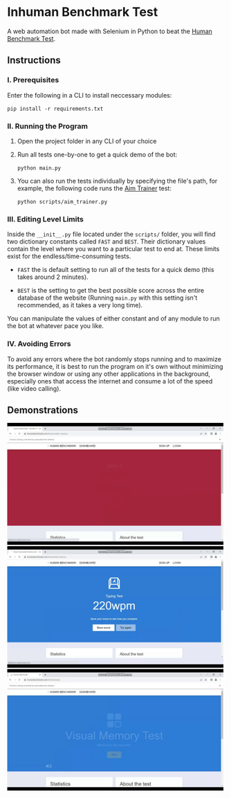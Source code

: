 # Inhuman Benchmark Test

A web automation bot made with Selenium in Python to beat the [Human Benchmark Test](https://humanbenchmark.com/).

## Instructions

### I. Prerequisites

Enter the following in a CLI to install neccessary modules:

    pip install -r requirements.txt

### II. Running the Program

1.  Open the project folder in any CLI of your choice

2.  Run all tests one-by-one to get a quick demo of the bot:

        python main.py

3.  You can also run the tests individually by specifying the file's path, for example, the following code runs the [Aim Trainer](https://humanbenchmark.com/tests/aim) test:

        python scripts/aim_trainer.py

### III. Editing Level Limits

Inside the `__init__.py` file located under the `scripts/` folder, you will find two dictionary constants called `FAST` and `BEST`. Their dictionary values contain the level where you want to a particular test to end at. These limits exist for the endless/time-consuming tests.

- `FAST` the is default setting to run all of the tests for a quick demo (this takes around 2 minutes).

- `BEST` is the setting to get the best possible score across the entire database of the website (Running `main.py` with this setting isn't recommended, as it takes a very long time).

You can manipulate the values of either constant and of any module to run the bot at whatever pace you like.

### IV. Avoiding Errors

To avoid any errors where the bot randomly stops running and to maximize its performance, it is best to run the program on it's own without minimizing the browser window or using any other applications in the background, especially ones that access the internet and consume a lot of the speed (like video calling).

## Demonstrations

<img src="gifs/reaction-time.gif" width="500" />

<img src="gifs/verbal-memory.gif" width="500" />

<img src="gifs/visual-memory.gif" width="500" />
